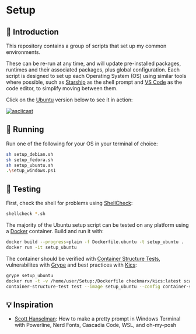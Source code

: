 # Setup

## 👋 Introduction

This repository contains a group of scripts that set up my common environments.

These can be re-run at any time, and will update pre-installed packages, runtimes and their associated packages, plus global configuration.
Each script is designed to set up each Operating System (OS) using similar tools where possible,
such as [Starship] as the shell prompt and [VS Code] as the code editor,
to simplify moving between them.

Click on the [Ubuntu] version below to see it in action:

[![asciicast](https://asciinema.org/a/kblRtgZYt1p78qMtcgQ8UNAMi.svg)](https://asciinema.org/a/kblRtgZYt1p78qMtcgQ8UNAMi)

## 🏃‍ Running

Run one of the following for your OS in your terminal of choice:

```sh
sh setup_debian.sh
sh setup_fedora.sh
sh setup_ubuntu.sh
.\setup_windows.ps1
```

## 🧪 Testing

First, check the shell for problems using [ShellCheck]:

```sh
shellcheck *.sh
```

The majority of the Ubuntu setup script can be tested on any platform using a [Docker] container. Build and run it with:

```sh
docker build --progress=plain -f Dockerfile.ubuntu -t setup_ubuntu .
docker run -it setup_ubuntu
```

The container should be verified with [Container Structure Tests], vulnerabilites with [Grype] and best practices with [Kics]:

```sh
grype setup_ubuntu
docker run -t -v /home/user/Setup:/Dockerfile checkmarx/kics:latest scan -p .
container-structure-test test --image setup_ubuntu --config container-structure-test.yml
```

## 💡 Inspiration

- [Scott Hanselman]: How to make a pretty prompt in Windows Terminal with Powerline, Nerd Fonts, Cascadia Code, WSL, and oh-my-posh

[Container Structure Tests]: https://github.com/GoogleContainerTools/container-structure-test
[Docker]: https://www.docker.com/
[Grype]: https://github.com/anchore/grype
[Kics]: https://kics.io/
[Scott Hanselman]: https://www.hanselman.com/blog/HowToMakeAPrettyPromptInWindowsTerminalWithPowerlineNerdFontsCascadiaCodeWSLAndOhmyposh.aspx
[ShellCheck]: https://www.shellcheck.net/
[Starship]: https://starship.rs/
[Ubuntu]: https://ubuntu.com/
[VS Code]: https://code.visualstudio.com/
